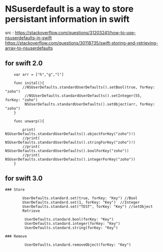 # NSuserdefault is a way to store persistant information in swift

src : https://stackoverflow.com/questions/31203241/how-to-use-nsuserdefaults-in-swift
      https://stackoverflow.com/questions/30118735/swift-storing-and-retrieving-array-to-nsuserdefaults
      
## for swift 2.0 
    
        var arr = ["h","g","l"]

        func inital(){
            //NSUserDefaults.standardUserDefaults().setBool(true, forKey: "zoho")
             //NSUserDefaults.standardUserDefaults().setInteger(55, forKey: "zoho")
             NSUserDefaults.standardUserDefaults().setObject(arr, forKey: "zoho")
        }

        func unwarp(){

            print( NSUserDefaults.standardUserDefaults().objectForKey("zoho")!)
            //print( NSUserDefaults.standardUserDefaults().stringForKey("zoho")!)
            //print( NSUserDefaults.standardUserDefaults().boolForKey("zoho"))
            //print( NSUserDefaults.standardUserDefaults().integerForKey("zoho"))
        }

## for swift 3.0

    ### Store

            UserDefaults.standard.set(true, forKey: "Key") //Bool
            UserDefaults.standard.set(1, forKey: "Key")  //Integer
            UserDefaults.standard.set("TEST", forKey: "Key") //setObject
            Retrieve

             UserDefaults.standard.bool(forKey: "Key")
             UserDefaults.standard.integer(forKey: "Key")
             UserDefaults.standard.string(forKey: "Key")
             
    ### Remove

             UserDefaults.standard.removeObject(forKey: "Key")

